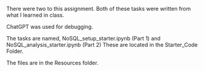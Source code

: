 There were two to this assignment. Both of these tasks were written from what I learned in class.

ChatGPT was used for debugging.

The tasks are named, NoSQL_setup_starter.ipynb (Part 1) and  NoSQL_analysis_starter.ipynb (Part 2) These are located in the Starter_Code Folder.

The files are in the Resources folder.
